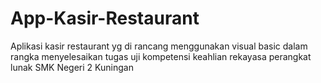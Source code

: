 # App-Kasir-Restaurant
Aplikasi kasir restaurant yg di rancang menggunakan visual basic 
dalam rangka menyelesaikan tugas uji kompetensi keahlian rekayasa perangkat lunak SMK Negeri 2 Kuningan
